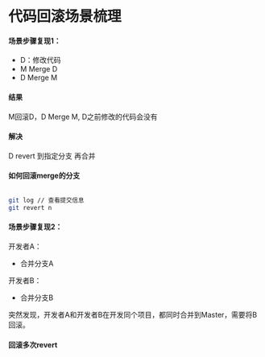 # 代码回滚场景梳理

#### 场景步骤复现1：

- D：修改代码
- M Merge D
- D Merge M

#### 结果
 M回滚D，D Merge M, D之前修改的代码会没有
 
#### 解决

D revert 到指定分支 再合并

#### 如何回滚merge的分支


```bash

git log // 查看提交信息
git revert n


```

#### 场景步骤复现2：

开发者A：
- 合并分支A

开发者B：
- 合并分支B

突然发现，开发者A和开发者B在开发同个项目，都同时合并到Master，需要将B回滚。

#### 回滚多次revert


